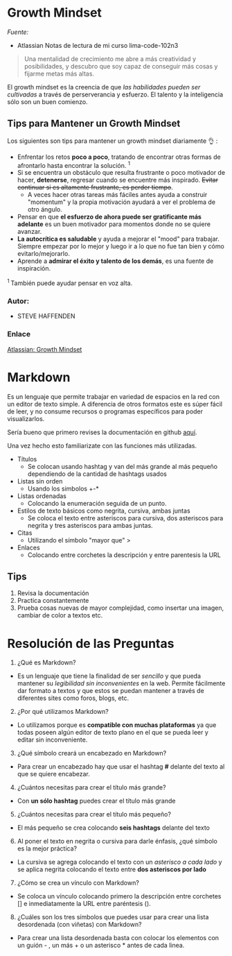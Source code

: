 # Growth Mindset
_Fuente:_
- Atlassian
Notas de lectura de mi curso lima-code-102n3

> Una mentalidad de crecimiento me abre a más creatividad y posibilidades, y descubro que soy capaz de conseguir más cosas y fijarme metas más altas.

El growth mindset es la creencia de que *las habilidades pueden ser cultivadas* a través de perserverancia y esfuerzo. El talento y la inteligencia sólo son un buen comienzo. 

## Tips para Mantener un Growth Mindset
Los siguientes son tips para mantener un growth mindset diariamente 👌 : 
- Enfrentar los retos **poco a poco**, tratando de encontrar otras formas de afrontarlo hasta encontrar la solución. <sup> 1 </sup>
- Si se encuentra un obstáculo que resulta frustrante o poco motivador de hacer, **detenerse**, regresar cuando se encuentre más inspirado. ~~Evitar continuar si es altamente frustrante, es perder tiempo~~.
    - A veces hacer otras tareas más fáciles antes ayuda a construir "momentum" y la propia motivación ayudará a ver el problema de otro ángulo. 
- Pensar en que **el esfuerzo de ahora puede ser gratificante más adelante** es un buen motivador para momentos donde no se quiere avanzar.
- **La autocrítica es saludable** y ayuda a mejorar el "mood" para trabajar. Siempre empezar por lo mejor y luego ir a lo que no fue tan bien y cómo evitarlo/mejorarlo.
- Aprende a **admirar el éxito y talento de los demás**, es una fuente de inspiración.

<sup>1 </sup> También puede ayudar pensar en voz alta. 

### Autor: 
- STEVE HAFFENDEN
### Enlace 
[Atlassian: Growth Mindset](https://www.atlassian.com/blog/inside-atlassian/growth-mindset)

# Markdown
Es un lenguaje que permite trabajar en variedad de espacios en la red con un editor de texto simple. A diferencia de otros formatos este es súper fácil de leer, y no consume recursos o programas específicos para poder visualizarlos. 

Sería bueno que primero revises la documentación en github [aquí](https://docs.github.com/es/get-started/writing-on-github/getting-started-with-writing-and-formatting-on-github/basic-writing-and-formatting-syntax).

Una vez hecho esto familiarizate con las funciones más utilizadas.
- Títulos
  - Se colocan usando hashtag y van del más grande al más pequeño dependiendo de la cantidad de hashtags usados
- Listas sin orden
  - Usando los simbolos +-*
- Listas ordenadas
  - Colocando la enumeración seguida de un punto.
- Estilos de texto básicos como negrita, cursiva, ambas juntas
  - Se coloca el texto entre asteriscos para cursiva, dos asteriscos para negrita y tres asteriscos para ambas juntas.
- Citas
  - Utilizando el símbolo "mayor que" >
- Enlaces
  - Colocando entre corchetes la descripción y entre parentesis la URL
 
## Tips
1. Revisa la documentación
2. Practica constantemente
3. Prueba cosas nuevas de mayor complejidad, como insertar una imagen, cambiar de color a textos etc.

# Resolución de las Preguntas
1. ¿Qué es Markdown?
  - Es un lenguaje que tiene la finalidad de ser *sencillo* y que pueda mantener su *legibilidad sin inconvenientes* en la web. Permite fácilmente dar formato a textos y que estos se puedan mantener a través de diferentes sites como foros, blogs, etc.
2. ¿Por qué utilizamos Markdown?
  - Lo utilizamos porque es **compatible con muchas plataformas** ya que todas poseen algún editor de texto plano en el que se pueda leer y editar sin inconveniente. 
3. ¿Qué símbolo creará un encabezado en Markdown?
  - Para crear un encabezado hay que usar el hashtag **#** delante del texto al que se quiere encabezar.
4. ¿Cuántos necesitas para crear el título más grande?
  - Con **un sólo hashtag** puedes crear el título más grande
5. ¿Cuántos necesitas para crear el título más pequeño?
  - El más pequeño se crea colocando **seis hashtags** delante del texto
6. Al poner el texto en negrita o cursiva para darle énfasis, ¿qué símbolo es la mejor práctica?
  - La cursiva se agrega colocando el texto con un *asterisco a cada lado* y se aplica negrita colocando el texto entre **dos asteriscos por lado**
7. ¿Cómo se crea un vínculo con Markdown?
  - Se coloca un vínculo colocando primero la descripción entre corchetes [] e inmediatamente la URL entre paréntesis ().
8. ¿Cuáles son los tres símbolos que puedes usar para crear una lista desordenada (con viñetas) con Markdown?
  - Para crear una lista desordenada basta con colocar los elementos con un guión - , un más + o un asterisco * antes de cada linea. 
